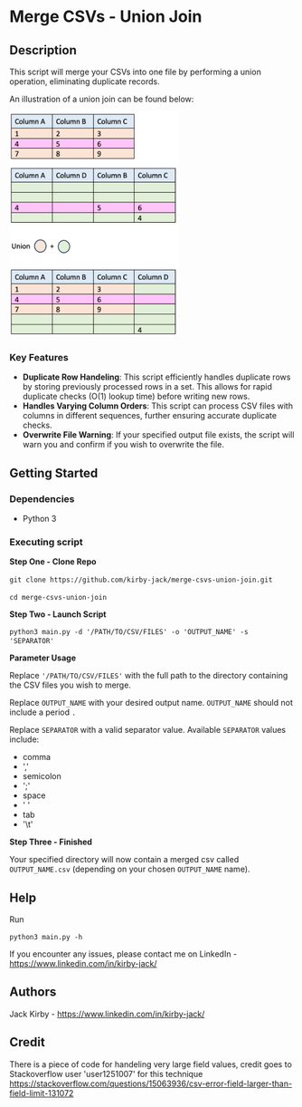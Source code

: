 # Merge CSVs - Union Join

## Description

This script will merge your CSVs into one file by performing a union operation, eliminating duplicate records.

An illustration of a union join can be found below: 

<img src="img/Union Join - Jack Kirby.png" width="300">

### Key Features

* **Duplicate Row Handeling**: This script efficiently handles duplicate rows by storing previously processed rows in a set. This allows for rapid duplicate checks (O(1) lookup time) before writing new rows. 
* **Handles Varying Column Orders**: This script can process CSV files with columns in different sequences, further ensuring accurate duplicate checks. 
* **Overwrite File Warning**: If your specified output file exists, the script will warn you and confirm if you wish to overwrite the file. 

## Getting Started
### Dependencies
* Python 3

### Executing script

**Step One - Clone Repo**

`git clone https://github.com/kirby-jack/merge-csvs-union-join.git`

`cd merge-csvs-union-join`

**Step Two - Launch Script**
```
python3 main.py -d '/PATH/TO/CSV/FILES' -o 'OUTPUT_NAME' -s 'SEPARATOR'
```

**Parameter Usage**

Replace `'/PATH/TO/CSV/FILES'` with the full path to the directory containing the CSV files you wish to merge. 

Replace `OUTPUT_NAME` with your desired output name. `OUTPUT_NAME` should not include a period `.`

Replace `SEPARATOR` with a valid separator value. Available `SEPARATOR` values include:
* comma
* ','
* semicolon
* ';'
* space
* ' '
* tab
* '\t'

**Step Three - Finished**

Your specified directory will now contain a merged csv called `OUTPUT_NAME.csv` (depending on your chosen `OUTPUT_NAME` name).

## Help
Run 
```
python3 main.py -h
```
If you encounter any issues, please contact me on LinkedIn - https://www.linkedin.com/in/kirby-jack/

## Authors
Jack Kirby - https://www.linkedin.com/in/kirby-jack/

## Credit
There is a piece of code for handeling very large field values, credit goes to Stackoverflow user 'user1251007' for this technique https://stackoverflow.com/questions/15063936/csv-error-field-larger-than-field-limit-131072 
